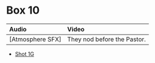 # Box 10

| Audio | Video |
|:---|:---|
| [Atmosphere SFX] | They nod before the Pastor. |

* [Shot 1G](1G.md)
